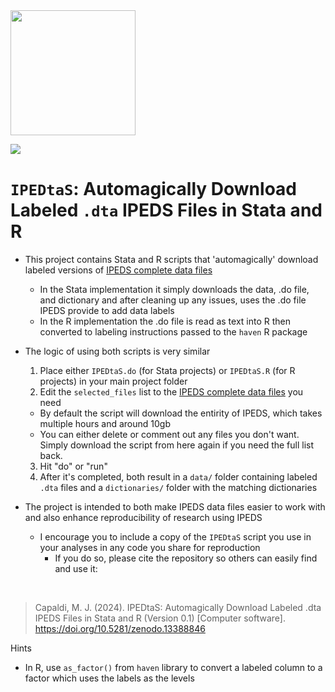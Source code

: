 <img src="https://github.com/ttalVlatt/IPEDtaS/blob/74547b5543ab58edb4362a995c59fc9d609472d8/Tutorials/Icon.png" width="200" height="200" />

[![](https://zenodo.org/badge/DOI/10.5281/zenodo.13388846.svg)](https://doi.org/10.5281/zenodo.13388846)

# `IPEDtaS`: Automagically Download Labeled `.dta` IPEDS Files in Stata and R

- This project contains Stata and R scripts that 'automagically' download labeled versions of [IPEDS complete data files](https://nces.ed.gov/ipeds/datacenter/DataFiles.aspx)
  - In the Stata implementation it simply downloads the data, .do file, and dictionary and after cleaning up any issues, uses the .do file IPEDS provide to add data labels
  - In the R implementation the .do file is read as text into R then converted to labeling instructions passed to the `haven` R package


- The logic of using both scripts is very similar
  1. Place either `IPEDtaS.do` (for Stata projects) or `IPEDtaS.R` (for R projects) in your main project folder
  2. Edit the `selected_files` list to the [IPEDS complete data files](https://nces.ed.gov/ipeds/datacenter/DataFiles.aspx) you need
    - By default the script will download the entirity of IPEDS, which takes multiple hours and around 10gb
    - You can either delete or comment out any files you don't want. Simply download the script from here again if you need the full list back.
  3. Hit "do" or "run"
  4. After it's completed, both result in a `data/` folder containing labeled `.dta` files and a `dictionaries/` folder with the matching dictionaries
  
- The project is intended to both make IPEDS data files easier to work with and also enhance reproducibility of research using IPEDS
  - I encourage you to include a copy of the `IPEDtaS` script you use in your analyses in any code you share for reproduction
    - If you do so, please cite the repository so others can easily find and use it:
<br/>
  
  > Capaldi, M. J. (2024). IPEDtaS: Automagically Download Labeled .dta IPEDS Files in Stata and R (Version 0.1) [Computer software]. https://doi.org/10.5281/zenodo.13388846
  
Hints
- In R, use `as_factor()` from `haven` library to convert a labeled column to a factor which uses the labels as the levels
